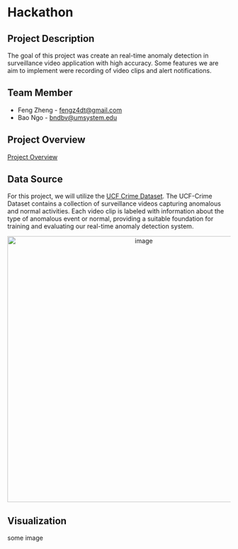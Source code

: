 # Hackathon
## Project Description
The goal of this project was create an real-time anomaly detection in surveillance video application with high accuracy. Some features we are aim to implement were recording of video clips and alert notifications.

## Team Member
- Feng Zheng - fengz4dt@gmail.com
- Bao Ngo - bndbv@umsystem.edu

## Project Overview
[Project Overview](https://youtu.be/NfLOfrISgSA)

## Data Source
For this project, we will utilize the [UCF Crime Dataset](https://www.dropbox.com/sh/75v5ehq4cdg5g5g/AABvnJSwZI7zXb8_myBA0CLHa?dl=0).
The UCF-Crime Dataset contains a collection of surveillance videos capturing anomalous and normal activities. Each video clip is labeled with information about the type of anomalous event or normal, providing a suitable foundation for training and evaluating our real-time anomaly detection system.

<p align="center">
  <img width="600" alt="image" src="https://github.com/Bao-Thien-Ngo/Hackathon/assets/46905932/cff800ea-27ea-4b03-b706-6a63ed974f0c">
</p>



## Visualization
some image
